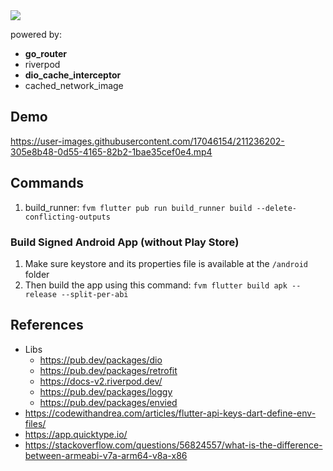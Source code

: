 <img src="https://og.sznm.dev/api/generate?heading=muvees_flutter&text=TMDB%20flutter%20app&template=color&center=true&height=320" />

powered by:

- **go_router**
- riverpod
- **dio_cache_interceptor**
- cached_network_image

## Demo

https://user-images.githubusercontent.com/17046154/211236202-305e8b48-0d55-4165-82b2-1bae35cef0e4.mp4



## Commands

1. build_runner: `fvm flutter pub run build_runner build --delete-conflicting-outputs`

### Build Signed Android App (without Play Store)

1. Make sure keystore and its properties file is available at the `/android` folder
2. Then build the app using this command: `fvm flutter build apk --release --split-per-abi`

## References

- Libs
  - https://pub.dev/packages/dio
  - https://pub.dev/packages/retrofit
  - https://docs-v2.riverpod.dev/
  - https://pub.dev/packages/loggy
  - https://pub.dev/packages/envied
- https://codewithandrea.com/articles/flutter-api-keys-dart-define-env-files/
- https://app.quicktype.io/
- https://stackoverflow.com/questions/56824557/what-is-the-difference-between-armeabi-v7a-arm64-v8a-x86
